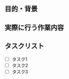 ## 目的・背景
<!-- （例: 目的やこのタスクを行う理由を簡潔に説明） -->



## 実際に行う作業内容
<!-- （例: 具体的なタスク内容や作業の範囲をリストアップ） -->

## タスクリスト
<!-- 完了までに必要なタスクをリスト化 -->
- [ ] タスク1
- [ ] タスク2
- [ ] タスク3
